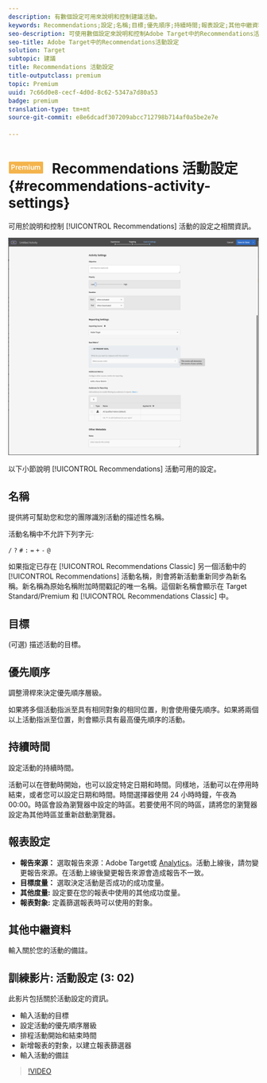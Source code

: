 ```yaml
---
description: 有數個設定可用來說明和控制建議活動。
keywords: Recommendations;設定;名稱;目標;優先順序;持續時間;報表設定;其他中繼資料
seo-description: 可使用數個設定來說明和控制Adobe Target中的Recommendations活動。
seo-title: Adobe Target中的Recommendations活動設定
solution: Target
subtopic: 建議
title: Recommendations 活動設定
title-outputclass: premium
topic: Premium
uuid: 7c66d0e8-cecf-4d0d-8c62-5347a7d80a53
badge: premium
translation-type: tm+mt
source-git-commit: e8e6dcadf307209abcc712798b714af0a5be2e7e

---
```



# ![PREMIUM](/help/assets/premium.png) Recommendations 活動設定{#recommendations-activity-settings}

可用於說明和控制 [!UICONTROL Recommendations] 活動的設定之相關資訊。

![Recommendations目標與設定頁面](/help/c-recommendations/t-create-recs-activity/assets/recs-settings.png)

以下小節說明 [!UICONTROL Recommendations] 活動可用的設定。

## 名稱

提供將可幫助您和您的團隊識別活動的描述性名稱。

活動名稱中不允許下列字元:

`/`
`?`
`#`
`:`
`=`
`+`
`-`
`@`

如果指定已存在 [!UICONTROL Recommendations Classic] 另一個活動中的 [!UICONTROL Recommendations] 活動名稱，則會將新活動重新同步為新名稱。新名稱為原始名稱附加時間戳記的唯一名稱。這個新名稱會顯示在 Target Standard/Premium 和 [!UICONTROL Recommendations Classic] 中。

## 目標

(可選) 描述活動的目標。

## 優先順序

調整滑桿來決定優先順序層級。

如果將多個活動指派至具有相同對象的相同位置，則會使用優先順序。如果將兩個以上活動指派至位置，則會顯示具有最高優先順序的活動。

## 持續時間

設定活動的持續時間。

活動可以在啓動時開始，也可以設定特定日期和時間。同樣地，活動可以在停用時結束，或者您可以設定日期和時間。時間選擇器使用 24 小時時鐘，午夜為 00:00。時區會設為瀏覽器中設定的時區。若要使用不同的時區，請將您的瀏覽器設定為其他時區並重新啟動瀏覽器。

## 報表設定

* **報告來源：** 選取報告來源：Adobe Target或 [Analytics](/help/c-integrating-target-with-mac/a4t/a4t.md)。活動上線後，請勿變更報告來源。在活動上線後變更報告來源會造成報告不一致。
* **目標度量：** 選取決定活動是否成功的成功度量。
* **其他度量:** 設定要在您的報表中使用的其他成功度量。
* **報表對象:** 定義篩選報表時可以使用的對象。

## 其他中繼資料

輸入關於您的活動的備註。

## 訓練影片: 活動設定 (3: 02)

此影片包括關於活動設定的資訊。

* 輸入活動的目標
* 設定活動的優先順序層級
* 排程活動開始和結束時間
* 新增報表的對象，以建立報表篩選器
* 輸入活動的備註

>[!VIDEO](https://video.tv.adobe.com/v/17381?captions=chi_hant)